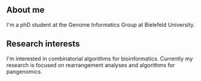 ## About me
I'm a phD student at the Genome Informatics Group at Bielefeld University.

## Research interests
I'm interested in combinatorial algorithms for bioinformatics. Currently my research is focused on rearrangement analyses and algorithms for pangenomics. 

